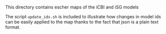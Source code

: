 This directory contains escher maps of the iCBI and iSG models

The script `update_ids.sh` is included to illustrate how changes in model ids can be easily applied to the map thanks to the fact that json is a plain text format.
